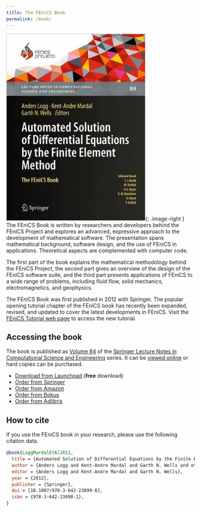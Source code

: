 ```yaml
---
title: The FEniCS Book
permalink: /book/
---
```


![The FEniCS book](/assets/img/docs/book.png){: .image-right }
The FEniCS Book is written by researchers and developers behind the FEniCS Project and 
explores an advanced, expressive approach to the development of mathematical software. The 
presentation spans mathematical background, software design, and the use of FEniCS in 
applications. Theoretical aspects are complemented with computer code.

The first part of the book explains the mathematical methodology behind the FEniCS Project, 
the second part gives an overview of the design of the FEniCS software suite, and the third 
part presents applications of FEniCS to a wide range of problems, including fluid flow, solid 
mechanics, electromagnetics, and geophysics.

The FEniCS Book was first published in 2012 with Springer. The popular opening tutorial 
chapter of the FEniCS book has recently been expanded, revised, and updated to cover the 
latest developments in FEniCS. Visit the
[FEniCS Tutorial web page](../documentation/tutorial.md)
to access the new tutorial.

## Accessing the book

The book is published as [Volume 84](http://www.springer.com/mathematics/computational+science+%26+engineering/book/978-3-642-23098-1) of the
[Springer Lecture Notes in Computational Science and Engineering](http://www.springer.com/series/3527)
series. It can be [viewed online](http://dx.doi.org/10.1007/978-3-642-23099-8) or hard copies can be purchased.

- [Download from Launchpad](http://launchpad.net/fenics-book/trunk/final/+download/fenics-book-2011-10-27-final.pdf) (**free** download)
- [Order from Springer](http://www.springer.com/mathematics/computational+science+%26+engineering/book/978-3-642-23098-1)
- [Order from Amazon](http://www.amazon.com/Automated-Solution-Differential-Equations-Element/dp/3642230989/)
- [Order from Bokus](http://www.bokus.com/bok/9783642230981/automated-solution-of-differential-equations-by-the-finite-element-method/)
- [Order from Adlibris](http://www.adlibris.com/se/product.aspx?isbn=3642230989)

## How to cite

If you use the FEniCS book in your research, please use the following citation data.

```bibtex
@book{LoggMardalEtAl2012,
  title = {Automated Solution of Differential Equations by the Finite Element Method},
  author = {Anders Logg and Kent-Andre Mardal and Garth N. Wells and others},
  editor = {Anders Logg and Kent-Andre Mardal and Garth N. Wells},
  year = {2012},
  publisher = {Springer},
  doi = {10.1007/978-3-642-23099-8},
  isbn = {978-3-642-23098-1},
}
```
